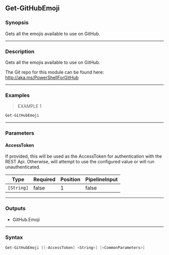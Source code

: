 Get-GitHubEmoji
---------------

### Synopsis
Gets all the emojis available to use on GitHub.

---

### Description

Gets all the emojis available to use on GitHub.

The Git repo for this module can be found here: http://aka.ms/PowerShellForGitHub

---

### Examples
> EXAMPLE 1

```PowerShell
Get-GitHubEmoji
```

---

### Parameters
#### **AccessToken**
If provided, this will be used as the AccessToken for authentication with the
REST Api.  Otherwise, will attempt to use the configured value or will run unauthenticated.

|Type      |Required|Position|PipelineInput|
|----------|--------|--------|-------------|
|`[String]`|false   |1       |false        |

---

### Outputs
* GitHub.Emoji

---

### Syntax
```PowerShell
Get-GitHubEmoji [[-AccessToken] <String>] [<CommonParameters>]
```
